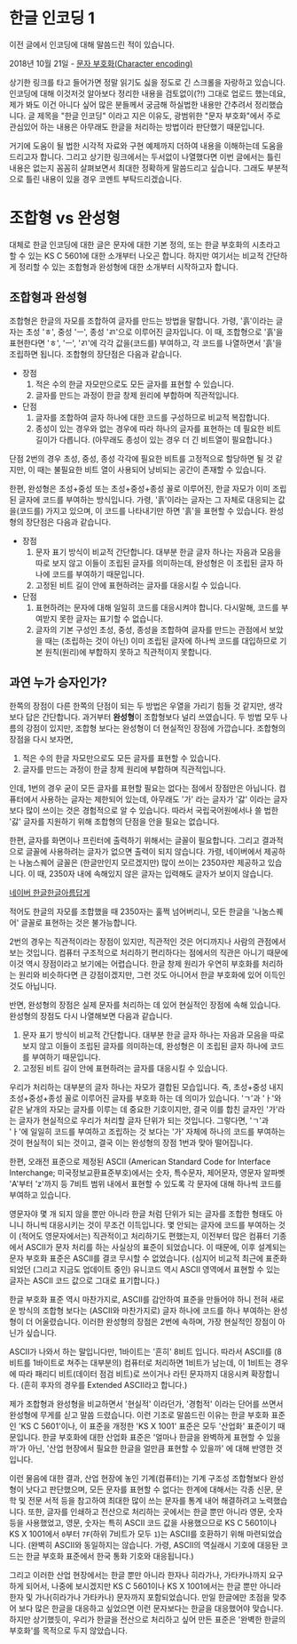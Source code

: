 # 한글 인코딩 1

이전 글에서 인코딩에 대해 말씀드린 적이 있습니다.

2018년 10월 21일 - [문자 부호화(Character encoding)](https://gcyong.tistory.com/137)

상기한 링크를 타고 들어가면 정말 읽기도 싫을 정도로 긴 스크롤을 자랑하고 있습니다. 인코딩에 대해 이것저것 알아보다 정리한 내용을 검토없이(?!) 그대로 업로드 했는데요, 제가 봐도 이건 아니다 싶어 많은 분들께서 궁금해 하실법한 내용만 간추려서 정리했습니다. 글 제목을 "한글 인코딩" 이라고 지은 이유도, 광범위한 "문자 부호화"에서 주로 관심있어 하는 내용은 아무래도 한글을 처리하는 방법이라 판단했기 때문입니다.

거기에 도움이 될 법한 시각적 자료와 구현 예제까지 더하여 내용을 이해하는데 도움을 드리고자 합니다. 그리고 상기한 링크에서는 두서없이 나열했다면 이번 글에서는 틀린 내용은 없는지 꼼꼼히 살펴보면서 최대한 정확하게 말씀드리고 싶습니다. 그래도 부분적으로 틀린 내용이 있을 경우 코멘트 부탁드리겠습니다.

# 조합형 vs 완성형

대체로 한글 인코딩에 대한 글은 문자에 대한 기본 정의, 또는 한글 부호화의 시초라고 할 수 있는 KS C 5601에 대한 소개부터 나오곤 합니다. 하지만 여기서는 비교적 간단하게 정리할 수 있는 조합형과 완성형에 대한 소개부터 시작하고자 합니다.

## 조합형과 완성형

조합형은 한글의 자모를 조합하여 글자를 만드는 방법을 말합니다. 가령, '흙'이라는 글자는 초성 'ㅎ', 중성 'ㅡ', 종성 'ㄺ'으로 이루어진 글자입니다. 이 때, 조합형으로 '흙'을 표현한다면 'ㅎ', 'ㅡ', 'ㄺ'에 각각 값을(코드를) 부여하고, 각 코드를 나열하면서 '흙'을 조립하면 됩니다. 조합형의 장단점은 다음과 같습니다.

 * 장점
    1. 적은 수의 한글 자모만으로도 모든 글자를 표현할 수 있습니다.
    2. 글자를 만드는 과정이 한글 창제 원리에 부합하며 직관적입니다.
 * 단점
    1. 글자를 조합하여 글자 하나에 대한 코드를 구성하므로 비교적 복잡합니다.
    2. 종성이 있는 경우와 없는 경우에 따라 하나의 글자를 표현하는 데 필요한 비트 길이가 다릅니다. (아무래도 종성이 있는 경우 더 긴 비트열이 필요합니다.)

단점 2번의 경우 초성, 중성, 종성 각각에 필요한 비트를 고정적으로 할당하면 될 것 같지만, 이 때는 불필요한 비트 열이 사용되어 낭비되는 공간이 존재할 수 있습니다.

한편, 완성형은 초성+중성 또는 초성+중성+종성 꼴로 이루어진, 한글 자모가 이미 조립된 글자에 코드를 부여하는 방식입니다. 가령, '흙'이라는 글자는 그 자체로 대응되는 값을(코드를) 가지고 있으며, 이 코드를 나타내기만 하면 '흙'을 표현할 수 있습니다. 완성형의 장단점은 다음과 같습니다.

 * 장점
    1. 문자 표기 방식이 비교적 간단합니다. 대부분 한글 글자 하나는 자음과 모음을 따로 보지 않고 이들이 조립된 글자를 의미하는데, 완성형은 이 조립된 글자 하나에 코드를 부여하기 때문입니다.
    2. 고정된 비트 길이 안에 표현하려는 글자를 대응시킬 수 있습니다.
 * 단점
    1. 표현하려는 문자에 대해 일일히 코드를 대응시켜야 합니다. 다시말해, 코드를 부여받지 못한 글자는 표기할 수 없습니다.
    2. 글자의 기본 구성인 초성, 중성, 종성을 조합하여 글자를 만드는 관점에서 보았을 때는 (조립하는 것이 아닌) 이미 조립된 글자에 하나씩 코드를 대입하므로 기본 원칙(원리)에 부합하지 못하고 직관적이지 못합니다.

## 과연 누가 승자인가?

한쪽의 장점이 다른 한쪽의 단점이 되는 두 방법은 우열을 가리기 힘들 것 같지만, 생각보다 답은 간단합니다. 과거부터 **완성형**이 조합형보다 널리 쓰였습니다. 두 방법 모두 나름의 강점이 있지만, 조합형 보다는 완성형이 더 현실적인 장점에 가깝습니다. 조합형의 장점을 다시 보자면,

 1. 적은 수의 한글 자모만으로도 모든 글자를 표현할 수 있습니다.
 2. 글자를 만드는 과정이 한글 창제 원리에 부합하며 직관적입니다.

인데, 1번의 경우 굳이 모든 글자를 표현할 필요는 없다는 점에서 장점만은 아닙니다. 컴퓨터에서 사용하는 글자는 제한되어 있는데, 아무래도 '가' 라는 글자가 '갏' 이라는 글자보다 많이 쓰이는 것은 경험적으로 알 수 있습니다. 따라서 국립국어원에서나 쓸 법한 '갏' 글자를 지원하기 위해 조합형의 단점을 안을 필요는 없습니다.

한편, 글자를 화면이나 프린터에 출력하기 위해서는 글꼴이 필요합니다. 그리고 결과적으로 글꼴에 사용하려는 글자가 없으면 출력이 되지 않습니다. 가령, 네이버에서 제공하는 나눔스퀘어 글꼴은 (한글만인지 모르겠지만) 많이 쓰이는 2350자만 제공하고 있습니다. 이 때, 2350자 내에 속해있지 않은 글자는 입력해도 글자가 보이지 않습니다.

[네이버 한글한글아름답게](https://hangeul.naver.com/2017/nanum)

적어도 한글의 자모를 조합했을 때 2350자는 훌쩍 넘어버리니, 모든 한글을 '나눔스퀘어' 글꼴로 표현하는 것은 불가능합니다.

2번의 경우는 직관적이라는 장점이 있지만, 직관적인 것은 어디까지나 사람의 관점에서 보는 것입니다. 컴퓨터 구조적으로 처리하기 편리하다는 점에서의 직관은 아니기 때문에 이것 역시 장점이라고 보기에는 어렵습니다. 한글 창제 원리가 우연히 부호화를 처리하는 원리와 비슷하다면 큰 강점이겠지만, 그런 것도 아니어서 한글 부호화에 있어 이득인 것도 아닙니다.

반면, 완성형의 장점은 실제 문자를 처리하는 데 있어 현실적인 장점에 속해 있습니다. 완성형의 장점도 다시 나열해보면 다음과 같습니다.

 1. 문자 표기 방식이 비교적 간단합니다. 대부분 한글 글자 하나는 자음과 모음을 따로 보지 않고 이들이 조립된 글자를 의미하는데, 완성형은 이 조립된 글자 하나에 코드를 부여하기 때문입니다.
 2. 고정된 비트 길이 안에 표현하려는 글자를 대응시킬 수 있습니다.

우리가 처리하는 대부분의 글자 하나는 자모가 결합된 모습입니다. 즉, 초성+중성 내지 초성+중성+종성 꼴로 이루어진 글자를 부호화 하는 데 의미가 있습니다. 'ㄱ'과 'ㅏ'와 같은 낱개의 자모는 글자를 이루는 데 중요한 기호이지만, 결국 이를 합친 글자인 '가'라는 글자가 현실적으로 우리가 처리할 글자 단위가 되는 것입니다. 그렇다면, 'ㄱ'과 'ㅏ'에 일일히 코드를 부여하고 조립하는 것 보다는 '가' 자체에 하나의 코드를 부여하는 것이 현실적이 되는 것이고, 결국 이는 완성형의 장점 1번과 맞아 떨어집니다.

한편, 오래전 표준으로 제정된 ASCII (American Standard Code for Interface Interchange; 미국정보교환표준부호)에서는 숫자, 특수문자, 제어문자, 영문자 알파벳 'A'부터 'z'까지 등 7비트 범위 내에서 표현할 수 있도록 각 문자에 대해 하나씩 코드를 부여하고 있습니다.

영문자야 몇 개 되지 않을 뿐만 아니라 한글 처럼 단위가 되는 글자를 조합한 형태도 아니니 하니씩 대응시키는 것이 무조건 이득입니다. 몇 안되는 글자에 코드를 부여하는 것이 (적어도 영문자에서는) 직관적이고 처리하기도 편했는지, 이전부터 많은 컴퓨터 기종에서 ASCII가 문자 처리를 하는 사실상의 표준이 되었습니다. 이 때문에, 이후 설계되는 문자 부호화 표준은 ASCII를 결코 무시할 수 없었습니다. (심지어 비교적 최근에 표준화 되었던 (그리고 지금도 업데이트 중인) 유니코드 역시 ASCII 영역에서 표현할 수 있는 글자는 ASCII 코드 값으로 그대로 표기합니다.)

한글 부호화 표준 역시 마찬가지로, ASCII를 감안하여 표준을 만들어야 하니 전혀 새로운 방식의 조합형 보다는 (ASCII와 마찬가지로) 글자 하나에 코드를 하나 부여하는 완성형이 더 어울렸습니다. 이러한 완성형의 장점은 2번에 속하며, 가장 현실적인 장점이 아닌가 싶습니다.

ASCII가 나와서 하는 말입니다만, 1바이트는 '흔히' 8비트 입니다. 따라서 ASCII를 (8비트를 1바이트로 쳐주는 대부분의) 컴퓨터로 처리하면 1비트가 남는데, 이 1비트는 경우에 따라 패리디 비트(데이터 점검 비트)로 쓰이거나 라틴 문자까지 대응시켜 확장합니다. (흔히 후자의 경우를 Extended ASCII라고 합니다.)

제가 조합형과 완성형을 비교하면서 '현실적' 이라던가, '경험적' 이라는 단어를 쓰면서 완성형에 무게를 싣고 말씀 드렸습니다. 이런 기조로 말씀드린 이유는 한글 부호화 표준인 'KS C 5601'이나, 이 표준을 개정한 'KS X 1001' 표준은 모두 '산업화' 표준이기 때문입니다. 한글 부호화에 대한 산업화 표준은 '얼마나 한글을 완벽하게 표현할 수 있을까'가 아닌, '산업 현장에서 필요한 한글을 얼만큼 표현할 수 있을까' 에 대해 반영한 것입니다.

이런 물음에 대한 결과, 산업 현장에 놓인 기계(컴퓨터)는 기계 구조성 조합형보다 완성형이 낫다고 판단했으며, 모든 문자를 표현할 수 없다는 한계에 대해서는 각종 신문, 문학 및 전문 서적 등을 참고하여 최대한 많이 쓰는 문자를 통계 내어 해결하려고 노력했습니다. 또한, 글자를 인쇄하고 전산으로 처리하는 곳에서는 한글 뿐만 아니라 영문, 숫자 등을 사용했었고, 영문, 숫자는 특히 ASCII 코드 값을 사용했으므로 KS C 5601이나 KS X 1001에서 `0`부터 `7F`(하위 7비트가 모두 `1`)는 ASCII를 호환하기 위해 마련되었습니다. (완벽히 ASCII와 동일하지는 않습니다. 가령, ASCII의 역실래시 기호에 대응돤 코드는 한글 부호화 표준에서 한국 통화 기호와 대응됩니다.)

그리고 이러한 산업 현장에서는 한글 뿐만 아니라 한자나 히라가나, 가타카나까지 요구하게 되어서, 나중에 보시겠지만 KS C 5601이나 KS X 1001에서는 한글 뿐만 아니라 한자 및 가나(히라가나 가타카나) 문자까지 포함되었습니다. 만일 한글에만 초점을 맞추어 보다 많은 한글을 대응하고 싶었으면 이런 문자보다는 한글을 대응했어야 맞습니다. 하지만 상기했듯이, 우리가 한글을 전산으로 처리하고 싶어 만든 표준은 '완벽한 한글의 부호화'를 목적으로 두지 않았습니다.